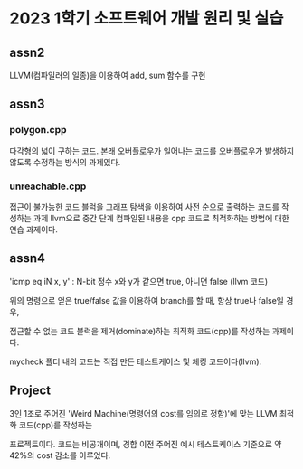 # 2023 1학기 소프트웨어 개발 원리 및 실습

## assn2

LLVM(컴파일러의 일종)을 이용하여 add, sum 함수를 구현

## assn3

### polygon.cpp

다각형의 넓이 구하는 코드. 본래 오버플로우가 일어나는 코드를 
오버플로우가 발생하지 않도록 수정하는 방식의 과제였다.

### unreachable.cpp

접근이 불가능한 코드 블럭을 그래프 탐색을 이용하여 사전 순으로 출력하는 코드를 작성하는 과제
llvm으로 중간 단계 컴파일된 내용을 cpp 코드로 최적화하는 방법에 대한 연습 과제이다.

## assn4

'icmp eq iN x, y' : N-bit 정수 x와 y가 같으면 true, 아니면 false (llvm 코드)

위의 명령으로 얻은 true/false 값을 이용하여 branch를 할 때, 항상 true나 false일 경우,

접근할 수 없는 코드 블럭을 제거(dominate)하는 최적화 코드(cpp)를 작성하는 과제이다.

mycheck 폴더 내의 코드는 직접 만든 테스트케이스 및 체킹 코드이다(llvm).

## Project

3인 1조로 주어진 'Weird Machine(명령어의 cost를 임의로 정함)'에 맞는 LLVM 최적화 코드(cpp)를 작성하는

프로젝트이다. 코드는 비공개이며, 경합 이전 주어진 예시 테스트케이스 기준으로 약 42%의 cost 감소를 이루었다.